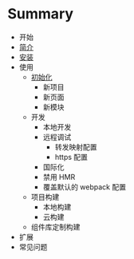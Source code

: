 # Summary

* 开始
* [简介](README.md)
* [安装](an_zhuang.md)
* 使用
   * [初始化](chu_shi_hua.md)
       * 新项目
       * 新页面
       * 新模块
   * 开发
       * 本地开发
       * 远程调试
           * 转发映射配置
           * https 配置
       * 国际化
       * 禁用 HMR
       * 覆盖默认的 webpack 配置
   * 项目构建
       * 本地构建
       * 云构建
   * 组件库定制构建
* 扩展
* 常见问题

